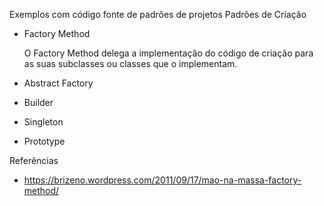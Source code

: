 Exemplos com código fonte de padrões de projetos
  Padrões de Criação
  * Factory Method
  
      O Factory Method delega a implementação do código de criação para as suas subclasses ou classes que o implementam.
      
  * Abstract Factory
  * Builder
  * Singleton
  * Prototype
  
Referências
  - https://brizeno.wordpress.com/2011/09/17/mao-na-massa-factory-method/
